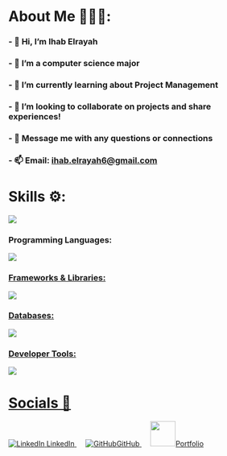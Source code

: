 # About Me 👨🏽‍💻:<br>     
### - 👋 Hi, I’m Ihab Elrayah             
### - 👀 I’m a computer science major      
### - 🌱 I’m currently learning about Project Management  
### - 👥 I’m looking to collaborate on projects and share experiences! 
### - 💬 Message me with any questions or connections 
### - 📫 Email: ihab.elrayah6@gmail.com <br> 



# Skills ⚙️: <br>

<h5 align="left">
  <img src="https://github-readme-stats.vercel.app/api/top-langs/?username=ihab-elrayah&hide_progress=true" />
</h5>

### Programming Languages:  
 
  <a href="https://skillicons.dev">  
         <img src="https://skillicons.dev/icons?i=python,java,cpp,js,html,css" /><br>

 ### Frameworks & Libraries:  
 
  <a href="https://skillicons.dev">  
          <img src="https://skillicons.dev/icons?i=react,nextjs,nodejs,express,flask,spring,typescript" /><br>
          
### Databases:  

   <a href="https://skillicons.dev">  
          <img src="https://skillicons.dev/icons?i=firebase,postgres,mysql,mongodb" /><br>
          
### Developer Tools:  

  <a href="https://skillicons.dev">  
          <img src="https://skillicons.dev/icons?i=git,aws,gcp,linux" /><br>


# Socials 📲  <br>


<p align="left">
  <a href="http://www.linkedin.com/in/ihab-elrayah" target="_blank" rel="noreferrer">
    <img src="https://skillicons.dev/icons?i=linkedin" alt="LinkedIn"> <text>LinkedIn<text>
  </a> 
  <a href="https://github.com/ihab-elrayah" target="_blank" rel="noreferrer">
    <img src="https://skillicons.dev/icons?i=github" alt="GitHub"><text>GitHub<text>
  </a> 
  <a href="https://ihab-personal-portfolio.netlify.app/" target="_blank" rel="noreferrer">
    <img src="https://github.com/ihab-elrayah/ihab-elrayah/assets/127975319/fff7bd7c-ea2b-476e-aadc-0ac3f9d59878" width="50 alt="Portfolio"><text>Portfolio<text>
  </a>
</p>
     
